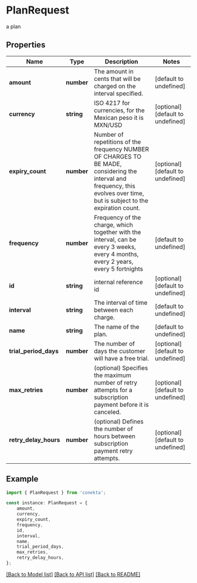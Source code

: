 # PlanRequest

a plan

## Properties

Name | Type | Description | Notes
------------ | ------------- | ------------- | -------------
**amount** | **number** | The amount in cents that will be charged on the interval specified. | [default to undefined]
**currency** | **string** | ISO 4217 for currencies, for the Mexican peso it is MXN/USD | [optional] [default to undefined]
**expiry_count** | **number** | Number of repetitions of the frequency NUMBER OF CHARGES TO BE MADE, considering the interval and frequency, this evolves over time, but is subject to the expiration count. | [optional] [default to undefined]
**frequency** | **number** | Frequency of the charge, which together with the interval, can be every 3 weeks, every 4 months, every 2 years, every 5 fortnights | [default to undefined]
**id** | **string** | internal reference id | [optional] [default to undefined]
**interval** | **string** | The interval of time between each charge. | [default to undefined]
**name** | **string** | The name of the plan. | [default to undefined]
**trial_period_days** | **number** | The number of days the customer will have a free trial. | [optional] [default to undefined]
**max_retries** | **number** | (optional) Specifies the maximum number of retry attempts for a subscription payment before it is canceled. | [optional] [default to undefined]
**retry_delay_hours** | **number** | (optional)  Defines the number of hours between subscription payment retry attempts. | [optional] [default to undefined]

## Example

```typescript
import { PlanRequest } from 'conekta';

const instance: PlanRequest = {
    amount,
    currency,
    expiry_count,
    frequency,
    id,
    interval,
    name,
    trial_period_days,
    max_retries,
    retry_delay_hours,
};
```

[[Back to Model list]](../README.md#documentation-for-models) [[Back to API list]](../README.md#documentation-for-api-endpoints) [[Back to README]](../README.md)
